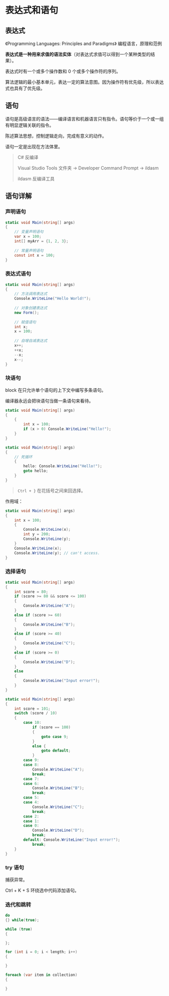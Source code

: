 # 表达式和语句



## 表达式

《Programming Languages: Principles and Paradigms》 编程语言，原理和范例

**表达式是一种用来求值的语法实体**（对表达式求值可以得到一个某种类型的结果）。



表达式时有一个或多个操作数和 0 个或多个操作符的序列。

算法逻辑的最小基本单元，表达一定的算法意图。因为操作符有优先级，所以表达式也具有了优先级。



## 语句

语句是高级语言的语法——编译语言和机器语言只有指令。语句等价于一个或一组有明显逻辑关联的指令。

陈述算法思想，控制逻辑走向，完成有意义的动作。

语句一定是出现在方法体里。



> C# 反编译
>
> Visual Studio Tools 文件夹 -> Developer Command Prompt -> ildasm 
>
> ildasm 反编译工具



## 语句详解

### 声明语句

```c#
static void Main(string[] args)
{
    // 变量声明语句
    var x = 100;
    int[] myArr = {1, 2, 3};
    
    // 常量声明语句
    const int x = 100;
}
```

### 表达式语句

```c#
static void Main(string[] args)
{
    // 方法调用表达式
    Console.WriteLine("Hello World!");
    
    // 对象创建表达式
    new Form();
    
    // 赋值语句
    int x;
    x = 100;
    
    // 自增自减表达式
    x++;
    ++x;
    --x;
    x--;
}
```

### 块语句

block 在只允许单个语句的上下文中编写多条语句。

编译器永远会把块语句当做一条语句来看待。

```c#
static void Main(string[] args)
{
    {
        int x = 100;
        if (x > 0) Console.WriteLine("Hello!");
    }
}
```

```c#
static void Main(string[] args)
{
    // 死循环
    {
        hello: Console.WriteLine("Hello!");
        goto hello;
    }
}
```

> `Ctrl + }` 在花括号之间来回选择。

作用域：

```c#
static void Main(string[] args)
{
	int x = 100;
    {
       	Console.WriteLine(x);
        int y = 200;
		Console.WriteLine(y);
    }
    Console.WriteLine(x);
    Console.WriteLine(y); // can't access.
}
```

### 选择语句

```c#
static void Main(string[] args)
{
    int score = 80;
    if (score >= 80 && score <= 100)
    {
        Console.WriteLine("A");
    }
    else if (score >= 60)
    {
        Console.WriteLine("B");
    }
    else if (score >= 40)
    {
        Console.WriteLine("C");
    }
    else if (score >= 0)
    {
        Console.WriteLine("D");
    }
    else
    {
        Console.WriteLine("Input error!");
    }
}
```

```c#
static void Main(string[] args)
{
    int score = 101;
    switch (score / 10)
    {
        case 10:
            if (score == 100)
            {
                goto case 9;
            }
            else { 
                goto default;
            }
        case 9:
        case 8:
            Console.WriteLine("A");
            break;
        case 7:
        case 6:
            Console.WriteLine("B");
            break;
        case 5:
        case 4:
            Console.WriteLine("C");
            break;
        case 2:
        case 1:
        case 0:
            Console.WriteLine("D");
            break;  
        default: Console.WriteLine("Input error!");
            break;
    }
}
```

### try 语句

捕获异常。

Ctrl + K + S 环绕选中代码添加语句。

### 迭代和跳转

```c#
do
{} while(true);

while (true)
{

};

for (int i = 0; i < length; i++)
{

}

foreach (var item in collection)
{

}
```

